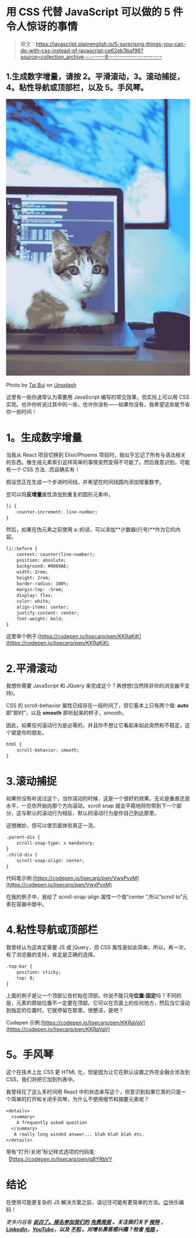# 用 CSS 代替 JavaScript 可以做的 5 件令人惊讶的事情

> 原文：<https://javascript.plainenglish.io/5-surprising-things-you-can-do-with-css-instead-of-javascript-ce62eb3baf96?source=collection_archive---------8----------------------->

## 1.生成数字增量，请按 2。平滑滚动，3。滚动捕捉，4。粘性导航或顶部栏，以及 5。手风琴。

![](img/1a75af599ddaa22613344398d8260278.png)

Photo by [Tai Bui](https://unsplash.com/@agforl24?utm_source=medium&utm_medium=referral) on [Unsplash](https://unsplash.com?utm_source=medium&utm_medium=referral)

这里有一些你通常认为需要用 JavaScript 编写的常见效果，但实际上可以用 CSS 实现。也许你听说过其中的一些，也许你没有——如果你没有，我希望这些能节省你一些时间！

# **1。生成数字增量**

当我从 React 项目切换到 Elixir/Phoenix 项目时，我似乎忘记了所有与语法相关的东西。像生成元素索引这样简单的事情突然变得不可能了。然后我意识到，可能有一个 CSS 方法…而且确实有！

假设您正在生成一个步进时间线，并希望在时间线圆内添加增量数字。

您可以将**反增量**属性添加到重复的圆形元素中。

```
li {
    counter-increment: line-number;
}
```

然后，如果在伪元素之前使用 a::的话，可以添加**计数器(行号)**作为它的内容。

```
li::before {
    content: counter(line-number);
    position: absolute;
    background: #0060AE;
    width: 2rem;
    height: 2rem;
    border-radius: 100%;
    margin-top: -5rem;
    display: flex;
    color: white;
    align-items: center;
    justify-content: center;
    font-weight: bold;
}
```

这里举个例子:[https://codepen.io/lisecarp/pen/KKRaKjK](https://codepen.io/lisecarp/pen/KKRaKjK)

# 2.平滑滚动

我想你需要 JavaScript 和 JQuery 来完成这个？再想想(当然除非你的浏览器不支持)。

CSS 的 scroll-behavior 属性已经存在一段时间了，但它基本上只有两个值: **auto** 即“即时”，以及 **smooth** 即听起来的样子，smooth。

因此，如果任何滚动行为是必需的，并且你不想让它看起来如此突然和不稳定，这个就是你的朋友。

```
html {
    scroll-behavior: smooth;
}
```

# 3.滚动捕捉

如果你没有听说过这个，当你滚动的时候，这是一个很好的效果。无论是垂直还是水平，一旦你开始向那个方向滚动，scroll snap 就会平稳地将你带到下一个部分，这与默认的滚动行为相反，默认的滚动行为是你自己到达那里。

这很微妙，但可以使页面体验真正一流。

```
.parent-div {
    scroll-snap-type: x mandatory;
}
.child-div {
    scroll-snap-align: center;
}
```

代码笔示例:[https://codepen.io/lisecarp/pen/VwxPvxM](https://codepen.io/lisecarp/pen/VwxPvxM)

在我的例子中，我给了 scroll-snap-align 属性一个值“center ”,所以“scroll to”元素在容器中居中。

# 4.粘性导航或顶部栏

我曾经认为这肯定需要 JS 或 jQuery，但 CSS 属性是如此简单。所以，再一次，有了浏览器的支持，肯定是正确的选择。

```
.top-bar {
    position: sticky;
    top: 0;
}
```

上面的例子是让一个顶部公告栏粘在顶部。你说不能只用**位置:固定**吗？不同的是，元素的原始位置不一定要在顶部。它可以在页面上的任何地方，然后当它滚动到指定的位置时，它就停留在那里。很整洁，是吧？

Codepen 示例:[https://codepen.io/lisecarp/pen/KKRaVaV](https://codepen.io/lisecarp/pen/KKRaVaV)

# **5。手风琴**

这个在技术上比 CSS 更 HTML 化，但是因为让它在默认设置之外完全融合涉及到 CSS，我们将把它加到列表中。

我曾经花了这么多时间用 React 中的状态来写这个，但意识到如果它真的只是一个简单的打开和关闭手风琴，为什么不使用细节和摘要元素呢？

```
<details>
  <summary>
    A frequently asked question
  </summary>
   A really long winded answer... blah blah blah etc.
</details>
```

带有“打开/关闭”标记样式选项的代码笔:【https://codepen.io/lisecarp/pen/qBYRbVY 

# 结论

在使用可能更复杂的 JS 解决方案之前，请记住可能有更简单的方法。[😊](https://emojipedia.org/smiling-face-with-smiling-eyes/)快乐编码！

*更多内容看* [***说白了。报名参加我们的***](https://plainenglish.io/) **[***免费周报***](http://newsletter.plainenglish.io/) *。关注我们关于* [***推特***](https://twitter.com/inPlainEngHQ) ，[***LinkedIn***](https://www.linkedin.com/company/inplainenglish/)*，*[***YouTube***](https://www.youtube.com/channel/UCtipWUghju290NWcn8jhyAw)*，以及* [***不和***](https://discord.gg/GtDtUAvyhW) *。对增长黑客感兴趣？检查* [***电路***](https://circuit.ooo/) *。***